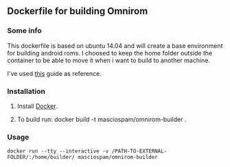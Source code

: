 ## Dockerfile for building Omnirom

### Some info
This dockerfile is based on ubuntu 14.04 and will create a base environment for building android roms.
I choosed to keep the home folder outside the container to be able to move it when i want to build to another machine.

I've used [this](http://docs.omnirom.org/Setting_Up_A_Compile_Environment) guide as reference.


### Installation

1. Install [Docker](https://www.docker.com/).

2. To build run: docker build -t masciospam/omnirom-builder .


### Usage

    docker run --tty --interactive -v /PATH-TO-EXTERNAL-FOLDER/:/home/builder/ masciospam/omnirom-builder

